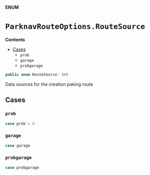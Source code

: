 **ENUM**

# `ParknavRouteOptions.RouteSource`

**Contents**

- [Cases](#cases)
  - `prob`
  - `garage`
  - `probgarage`

```swift
public enum RouteSource: Int
```

Data sources for the creation paking route

## Cases
### `prob`

```swift
case prob = 0
```

### `garage`

```swift
case garage
```

### `probgarage`

```swift
case probgarage
```
